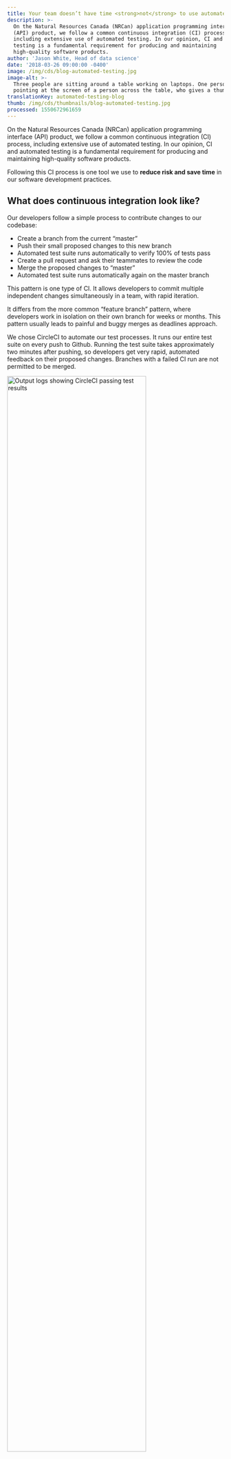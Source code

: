 ```yaml
---
title: Your team doesn’t have time <strong>not</strong> to use automated testing
description: >-
  On the Natural Resources Canada (NRCan) application programming interface
  (API) product, we follow a common continuous integration (CI) process,
  including extensive use of automated testing. In our opinion, CI and automated
  testing is a fundamental requirement for producing and maintaining
  high-quality software products.
author: 'Jason White, Head of data science'
date: '2018-03-26 09:00:00 -0400'
image: /img/cds/blog-automated-testing.jpg
image-alt: >-
  Three people are sitting around a table working on laptops. One person is
  pointing at the screen of a person across the table, who gives a thumbs-up.
translationKey: automated-testing-blog
thumb: /img/cds/thumbnails/blog-automated-testing.jpg
processed: 1550672961659
---
```


On the Natural Resources Canada (NRCan) application programming interface (API) product, we follow a common continuous integration (CI) process, including extensive use of automated testing. In our opinion, CI and automated testing is a fundamental requirement for producing and maintaining high-quality software products.

Following this CI process is one tool we use to **reduce risk and save time** in our software development practices.

## What does continuous integration look like?

Our developers follow a simple process to contribute changes to our codebase:

* Create a branch from the current “master”
* Push their small proposed changes to this new branch
* Automated test suite runs automatically to verify 100% of tests pass
* Create a pull request and ask their teammates to review the code
* Merge the proposed changes to “master”
* Automated test suite runs automatically again on the master branch

This pattern is one type of CI. It allows developers to commit multiple independent changes simultaneously in a team, with rapid iteration.

It differs from the more common “feature branch” pattern, where developers work in isolation on their own branch for weeks or months. This pattern usually leads to painful and buggy merges as deadlines approach.

We chose CircleCI to automate our test processes. It runs our entire test suite on every push to Github. Running the test suite takes approximately two minutes after pushing, so developers get very rapid, automated feedback on their proposed changes. Branches with a failed CI run are not permitted to be merged.

<img width="80%" alt="Output logs showing CircleCI passing test results" src="/img/cds/nrcan3-img1.png">

Successful CI run

<img width="80%" alt="Output logs showing three passing CircleCI test results and one failed" src="/img/cds/nrcan3-img2.png">
<img width="80%" alt="Output logs showing a failed test result" src="/img/cds/nrcan3-img3.png">

Failed CI run

The master branch is never permitted to remain in a failing state. This state, known as a “broken master” or a “red master”, is treated as an urgent situation that must be fixed immediately, usually by simply reverting the change that broke it.

## This is great, but what about time and costs?

Setting up CircleCI to run an existing test suite took approximately 45 minutes. The test suite takes about two minutes to run each time. It costs us approximately $50/month to run CircleCI on this project ($50 per month. Not $50 per month per user).

When we discuss these efforts with other teams, they often claim that they’d love to follow this approach, but they don’t have enough time. We beg to differ: your team doesn’t have the time **not** to use automated testing. In the short term, it might be correct (debatably), but it certainly doesn’t make sense in the medium to long term.

Having a reliable, comprehensive suite of tests provides many long-term benefits:

* New and junior team members can be onboarded quickly and safely
* Developers are able to contribute code quickly and confidently
* Separate testing steps are redundant, improving iteration speed

## Wait, you don't have separate software testers?

That’s right. The idea that developers shouldn’t test their own code is, frankly, antiquated. Patterns like [Test-driven development](https://en.wikipedia.org/wiki/Test-driven_development) are common modern practices that have shown to result in higher quality code, and are common in industry today.

With this approach, a separate testing function is counterproductive, as it externalizes the responsibility for code quality outside of the development team. Catching bugs becomes someone else’s problem, and that’s not conducive to good quality software development. As a result, we have no need for dedicated QA specialists.

## Results

The [API codebase](https://github.com/cds-snc/nrcan_api) is of very high quality, one that each member of the team can be proud of. It has allowed us to onboard new members of various skill levels with ease and safety, pushing their first changes within a day or two of arriving. We can depend on our testing infrastructure to ensure that people can make changes independently in a safe manner.

Our developer teammates are empowered to try new approaches to solve problems or reduce technical debt. They have confidence that the test suite is there to catch them if they make a mistake. If they don’t understand a portion of the codebase, the testing suite is a great first stop to see examples of how the code is designed to be used.

Perhaps the best result is the simplest: after six weeks following these practices, not one member of the team would consider going back.

We will share more on the technical aspects of the API we are building with NRCan. In the meantime, you can read our previous posts on this partnership:

* [Part 1: Conducting user research with NRCan to inform an API build](https://digital.canada.ca/2018/02/15/a-conducting-user-research-with-NRCan/)
* [Part 2: Co-locating with NRCan for a week](https://digital.canada.ca/2018/02/15/b-colocating-with-NRCan/)

